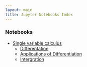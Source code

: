 ```yaml
---
layout: main
title: Jupyter Notebooks Index
---
```


### Notebooks

* [Single variable calculus](http://nbviewer.jupyter.org/github/ianreah/notebooks/tree/gh-pages/single-variable-calculus/)
  * [Differentation](http://nbviewer.jupyter.org/github/ianreah/notebooks/tree/gh-pages/single-variable-calculus/differentiation/)
  * [Applications of Differentiation](http://nbviewer.jupyter.org/github/ianreah/notebooks/tree/gh-pages//single-variable-calculus/applications-of-differentiation)
  * [Intergration](http://nbviewer.jupyter.org/github/ianreah/notebooks/tree/gh-pages//single-variable-calculus/integration)
